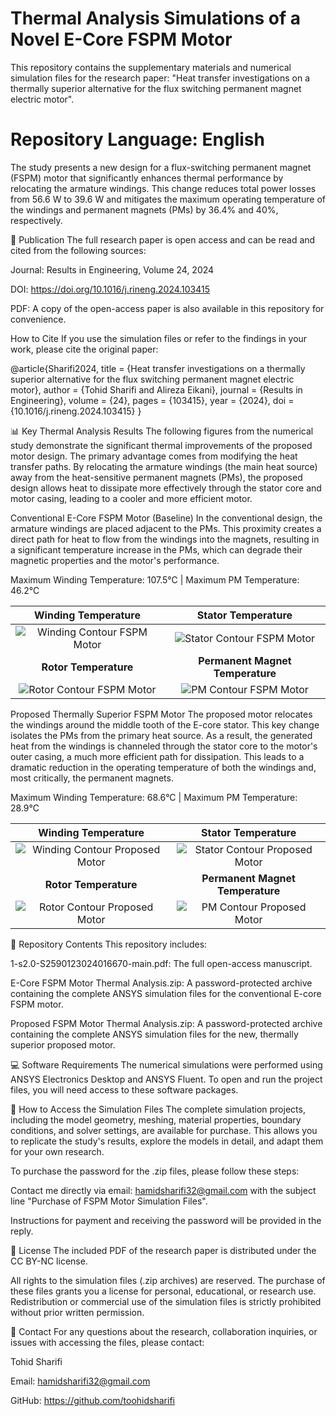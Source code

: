 # Thermal Analysis Simulations of a Novel E-Core FSPM Motor
This repository contains the supplementary materials and numerical simulation files for the research paper: "Heat transfer investigations on a thermally superior alternative for the flux switching permanent magnet electric motor".

# Repository Language: English

The study presents a new design for a flux-switching permanent magnet (FSPM) motor that significantly enhances thermal performance by relocating the armature windings. This change reduces total power losses from 56.6 W to 39.6 W and mitigates the maximum operating temperature of the windings and permanent magnets (PMs) by 36.4% and 40%, respectively.

📜 Publication
The full research paper is open access and can be read and cited from the following sources:

Journal: Results in Engineering, Volume 24, 2024

DOI: https://doi.org/10.1016/j.rineng.2024.103415

PDF: A copy of the open-access paper is also available in this repository for convenience.

How to Cite
If you use the simulation files or refer to the findings in your work, please cite the original paper:

@article{Sharifi2024,
  title = {Heat transfer investigations on a thermally superior alternative for the flux switching permanent magnet electric motor},
  author = {Tohid Sharifi and Alireza Eikani},
  journal = {Results in Engineering},
  volume = {24},
  pages = {103415},
  year = {2024},
  doi = {10.1016/j.rineng.2024.103415}
}

📊 Key Thermal Analysis Results
The following figures from the numerical study demonstrate the significant thermal improvements of the proposed motor design. The primary advantage comes from modifying the heat transfer paths. By relocating the armature windings (the main heat source) away from the heat-sensitive permanent magnets (PMs), the proposed design allows heat to dissipate more effectively through the stator core and motor casing, leading to a cooler and more efficient motor.

Conventional E-Core FSPM Motor (Baseline)
In the conventional design, the armature windings are placed adjacent to the PMs. This proximity creates a direct path for heat to flow from the windings into the magnets, resulting in a significant temperature increase in the PMs, which can degrade their magnetic properties and the motor's performance.

Maximum Winding Temperature: 107.5°C | Maximum PM Temperature: 46.2°C

| Winding Temperature | Stator Temperature |
| :---: | :---: |
| ![Winding Contour FSPM Motor](https://raw.githubusercontent.com/your-username/your-repo-name/main/images/Winding%20Contour%20FSPM%20Motor-1.png) | ![Stator Contour FSPM Motor](https://raw.githubusercontent.com/your-username/your-repo-name/main/images/Stator%20Contour%20FSPM%20Motor-1.png) |
| **Rotor Temperature** | **Permanent Magnet Temperature** |
| ![Rotor Contour FSPM Motor](https://raw.githubusercontent.com/your-username/your-repo-name/main/images/Rotor%20Contour%20FSPM%20Motor-1.png) | ![PM Contour FSPM Motor](https://raw.githubusercontent.com/your-username/your-repo-name/main/images/PM%20Contour%20FSPM%20Motor-1.png) |

Proposed Thermally Superior FSPM Motor
The proposed motor relocates the windings around the middle tooth of the E-core stator. This key change isolates the PMs from the primary heat source. As a result, the generated heat from the windings is channeled through the stator core to the motor's outer casing, a much more efficient path for dissipation. This leads to a dramatic reduction in the operating temperature of both the windings and, most critically, the permanent magnets.

Maximum Winding Temperature: 68.6°C | Maximum PM Temperature: 28.9°C

| Winding Temperature | Stator Temperature |
| :---: | :---: |
| ![Winding Contour Proposed Motor](https://raw.githubusercontent.com/your-username/your-repo-name/main/images/Winding%20Contour%20Proposed%20Motor-1.png) | ![Stator Contour Proposed Motor](https://raw.githubusercontent.com/your-username/your-repo-name/main/images/Stator%20Contour%20Proposed%20Motor-1.png) |
| **Rotor Temperature** | **Permanent Magnet Temperature** |
| ![Rotor Contour Proposed Motor](https://raw.githubusercontent.com/your-username/your-repo-name/main/images/Rotor%20Contour%20Proposed%20Motor-1.png) | ![PM Contour Proposed Motor](https://raw.githubusercontent.com/your-username/your-repo-name/main/images/PM%20Contour%20Proposed%20Motor-1.png) |

📂 Repository Contents
This repository includes:

1-s2.0-S2590123024016670-main.pdf: The full open-access manuscript.

E-Core FSPM Motor Thermal Analysis.zip: A password-protected archive containing the complete ANSYS simulation files for the conventional E-core FSPM motor.

Proposed FSPM Motor Thermal Analysis.zip: A password-protected archive containing the complete ANSYS simulation files for the new, thermally superior proposed motor.

💻 Software Requirements
The numerical simulations were performed using ANSYS Electronics Desktop and ANSYS Fluent. To open and run the project files, you will need access to these software packages.

🔑 How to Access the Simulation Files
The complete simulation projects, including the model geometry, meshing, material properties, boundary conditions, and solver settings, are available for purchase. This allows you to replicate the study's results, explore the models in detail, and adapt them for your own research.

To purchase the password for the .zip files, please follow these steps:

Contact me directly via email: hamidsharifi32@gmail.com with the subject line "Purchase of FSPM Motor Simulation Files".

Instructions for payment and receiving the password will be provided in the reply.

📝 License
The included PDF of the research paper is distributed under the CC BY-NC license.

All rights to the simulation files (.zip archives) are reserved. The purchase of these files grants you a license for personal, educational, or research use. Redistribution or commercial use of the simulation files is strictly prohibited without prior written permission.

📧 Contact
For any questions about the research, collaboration inquiries, or issues with accessing the files, please contact:

Tohid Sharifi

Email: hamidsharifi32@gmail.com

GitHub: https://github.com/toohidsharifi
